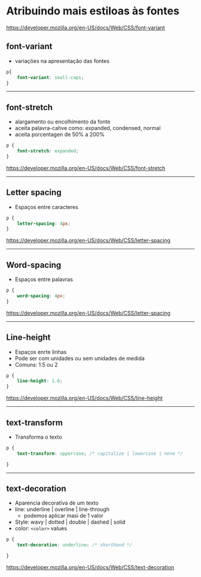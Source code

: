 # Atribuindo mais estiloas às fontes
https://developer.mozilla.org/en-US/docs/Web/CSS/font-variant


## font-variant

* variações na apresentação das fontes


```css
p{
    font-variant: small-caps;
}
```

-------------------------------------------------------------

## font-stretch

* alargamento ou encolhimento da fonte
* aceita palavra-cahve como: expanded, condensed, normal
* aceita porcentagen de 50% a 200%

```css
p {
    font-stretch: expanded;
}
```
https://developer.mozilla.org/en-US/docs/Web/CSS/font-stretch

--------------------------------------------------------------------


## Letter spacing

* Espaços entre caracteres

```css
p {
    letter-spacing: 4px;
}
```

https://developer.mozilla.org/en-US/docs/Web/CSS/letter-spacing

---------------------------------------------------------------------------

## Word-spacing

* Espaços entre palavras

```css
p {
    word-spacing: 4px;
}
```
https://developer.mozilla.org/en-US/docs/Web/CSS/letter-spacing

---------------------------------------------------------------------------

## Line-height

* Espaços enrte linhas
* Pode ser com unidades ou sem unidades de medida
* Comuns: 1.5 ou 2

```css
p {
    line-height: 1.6;
}
```

https://developer.mozilla.org/en-US/docs/Web/CSS/line-height

---------------------------------------------------------------------------

## text-transform

* Transforma o texto

```css
p {
    text-transform: uppercase; /* capitalize | lowercase | none */

}
```

---------------------------------------------------------------------------

## text-decoration

* Aparencia decorativa de um texto
* line: underline | overline | line-through
    * podemos aplicar masi de 1 valor
* Style: wavy | dotted | double | dashed | solid
* color: `<color>` values

```css
p {
    text-decoration: underline; /* shorthand */

}
```
https://developer.mozilla.org/en-US/docs/Web/CSS/text-decoration